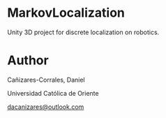 MarkovLocalization
==================

Unity 3D project for discrete localization on robotics.

Author
======

Cañizares-Corrales, Daniel

Universidad Católica de Oriente

dacanizares@outlook.com
